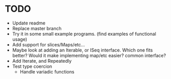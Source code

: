 # TODO

* Update readme
* Replace master branch
* Try it in some small example programs. (find examples of functional usage)
* Add support for slices/Maps/etc...
* Maybe look at adding an Iterable, or ISeq interface. Which one fits better? Would it make implementing map/etc easier? common interface?
* Add Iterate, and Repeatedly
* Test type coercion
  * Handle variadic functions
